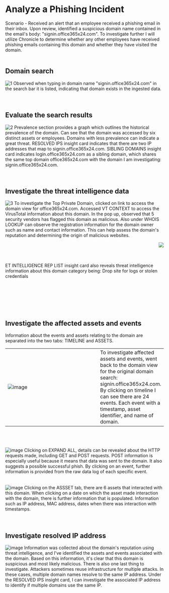 <h1>Analyze a Phishing Incident</h1>

Scenario - Received an alert that an employee received a phishing email in their inbox. Upon review, identified a suspicious domain name contained in the email's body:  "signin.office365x24.com". To investigate further I will utilize Chronicle to determine whether any other employees have received phishing emails containing this domain and whether they have visited the domain. 
<br/>
<br/>

<h2>Domain search</h2>
<img src="https://i.imgur.com/2KSovJy.png" alt="1"/>
Observed when typing in domain name "signin.office365x24.com" in the search bar it is listed, indicating that domain exists in the ingested data. 
<br/><br/><br/>

<h2>Evaluate the search results</h2>
<img src="https://i.imgur.com/f4oUCS6.png" alt="2"/>
Prevalence section provides a graph which outlines the historical prevalence of the domain. Can see that the domain was accessed by six distinct assets or employees. Domains with less prevalence can indicate a great threat. RESOLVED IPS insight card indicates that there are two IP addresses that map to signin.office365x24.com. SIBLING DOMAINS insight card indicates login.office365x24.com as a sibling domain, which shares the same top domain office365x24.com with the domain I am investigating: signin.office365x24.com. 
<br/><br/><br/>

<h2>Investigate the threat intelligence data</h2>
<img src="https://i.imgur.com/qTRpm2R.png" alt="3"/>
To investigate the Top Private Domain, clicked on link to access the domain view for office365x24.com. Accessed VT CONTEXT to access the VirusTotal information about this domain. In the pop up, observed that 5 security vendors has flagged this domain as malicious. Also under WHOIS LOOKUP can observe the registration information for the domain owner such as name and contact information. This can help assess the domain's reputation and determining the origin of malicious websites. 
<br/>

<p>
  <img src="https://i.imgur.com/Gauh0ww.png" align=right>
  <br/><br/><br/>
  <p align=center></p>ET INTELLIGENCE REP LIST insight card also reveals threat intelligence information about this domain category being: Drop site for logs or stolen credentials</p>
</p>
<br/><br/><br/><br/><br/>

<h2>Investigate the affected assets and events</h2>
Information about the events and assets relating to the domain are separated into the two tabs: TIMELINE and ASSETS. 

<table>
<tr>
<td width="65%">
  <!-- Image goes here -->
  <img src="https://i.imgur.com/6KqAxqS.png" alt="image"/>
</td>
<td>
  <!-- Text goes here -->
  To investigate affected assets and events, went back to the domain view for the original domain search: signin.office365x24.com. By clicking on timeline I can see there are 24 events. Each event with a timestamp, asset identifier, and name of domain. 
</td>
</tr>
</table> 
<br/><br/><br/>

<img src="https://i.imgur.com/0rt34yr.png" alt="image"/>
Clicking on EXPAND ALL, details can be revealed about the HTTP requests made, including GET and POST requests. POST information is especially useful because it means that data was sent to the domain. It also suggests a possible successful phish. By clicking on an event, further information is provided from the raw data log of each specific event. 
<br/><br/><br/>

<img src="https://i.imgur.com/hxMyfDm.png" alt="image"/>
Clicking on the ASSSET tab, there are 6 assets that interacted with this domain. When clicking on a date on which the asset made interaction with the domain, there is further information that is populated. Information such as IP address, MAC address, dates when there was interaction with timestamps. 
<br/><br/><br/>

<h2>Investigate resolved IP address</h2>
<img src="https://i.imgur.com/fZN6HDh.png" alt="image"/>
Information was collected about the domain's reputation using threat intelligence, and I've identified the assets and events associated with the domain. Based on this information, it's clear that this domain is suspicious and most likely malicious. There is also one last thing to investigate. Attackers sometimes reuse infrastructure for multiple attacks. In these cases, multiple domain names resolve to the same IP address. Under the RESOLVED IPS insight card, I can investigate the associated IP address to identify if multiple domains use the same IP. 

